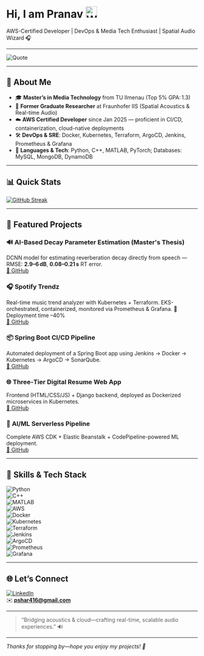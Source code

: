 
# Hi, I am Pranav <img src="https://media.giphy.com/media/hvRJCLFzcasrR4ia7z/giphy.gif" alt="Waving Hand" width="30" />


AWS-Certified Developer | DevOps & Media Tech Enthusiast | Spatial Audio Wizard 🎧  

---

![Quote](https://quotes-github-readme.vercel.app/api?type=horizontal&theme=radical)

---

## 🌟 About Me

- 🎓 **Master’s in Media Technology** from TU Ilmenau (Top 5% GPA: 1.3)  
- 💼 **Former Graduate Researcher** at Fraunhofer IIS (Spatial Acoustics & Real-time Audio)  
- ☁️ **AWS Certified Developer** since Jan 2025 — proficient in CI/CD, containerization, cloud-native deployments  
- 🛠️ **DevOps & SRE**: Docker, Kubernetes, Terraform, ArgoCD, Jenkins, Prometheus & Grafana  
- 🔄 **Languages & Tech**: Python, C++, MATLAB, PyTorch; Databases: MySQL, MongoDB, DynamoDB  

---

## 📊 Quick Stats  

[![GitHub Streak](https://github-readme-streak-stats.herokuapp.com/?user=Pshar10&theme=radical&hide_border=true)](https://github.com/Pshar10)

---

## 🚀 Featured Projects

### 🔊 **AI-Based Decay Parameter Estimation** (Master's Thesis)  
DCNN model for estimating reverberation decay directly from speech — RMSE: **2.9–6 dB**, **0.08–0.21 s** RT error.  
[🔗 GitHub](#)

### 🎧 **Spotify Trendz**  
Real-time music trend analyzer with Kubernetes + Terraform. EKS-orchestrated, containerized, monitored via Prometheus & Grafana. 🚀 Deployment time –40%  
[🔗 GitHub](#)

### 📦 **Spring Boot CI/CD Pipeline**  
Automated deployment of a Spring Boot app using Jenkins → Docker → Kubernetes → ArgoCD → SonarQube.  
[🔗 GitHub](#)

### 🌐 **Three‑Tier Digital Resume Web App**  
Frontend (HTML/CSS/JS) + Django backend, deployed as Dockerized microservices in Kubernetes.  
[🔗 GitHub](#)

### 🤖 **AI/ML Serverless Pipeline**  
Complete AWS CDK + Elastic Beanstalk + CodePipeline-powered ML deployment.  
[🔗 GitHub](#)

---

## 🧰 Skills & Tech Stack

![Python](https://img.shields.io/badge/Python-blue?style=flat-square&logo=python)  
![C++](https://img.shields.io/badge/C++-blue?style=flat-square&logo=c%2B%2B)  
![MATLAB](https://img.shields.io/badge/MATLAB-orange?style=flat-square&logo=matlab)  
![AWS](https://img.shields.io/badge/AWS-orange?style=flat-square&logo=amazonaws)  
![Docker](https://img.shields.io/badge/Docker-blue?style=flat-square&logo=docker)  
![Kubernetes](https://img.shields.io/badge/Kubernetes-blue?style=flat-square&logo=kubernetes)  
![Terraform](https://img.shields.io/badge/Terraform-blue?style=flat-square&logo=terraform)  
![Jenkins](https://img.shields.io/badge/Jenkins-blue?style=flat-square&logo=jenkins)  
![ArgoCD](https://img.shields.io/badge/ArgoCD-red?style=flat-square&logo=argo)  
![Prometheus](https://img.shields.io/badge/Prometheus-orange?style=flat-square&logo=prometheus)  
![Grafana](https://img.shields.io/badge/Grafana-orange?style=flat-square&logo=grafana)

---

## 🌐 Let’s Connect

[![LinkedIn](https://img.shields.io/badge/LinkedIn-blue?style=flat-square&logo=linkedin)](https://linkedin.com/in/pranavsharma)  
✉️ **pshar416@gmail.com**

---

> “Bridging acoustics & cloud—crafting real-time, scalable audio experiences.” 🔊

---

*Thanks for stopping by—hope you enjoy my projects! 🚀*
